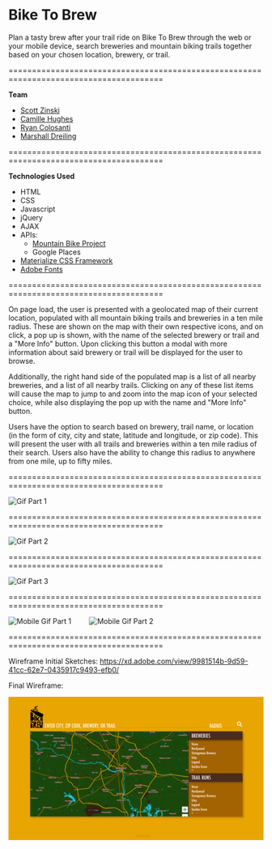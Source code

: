 # Bike To Brew

Plan a tasty brew after your trail ride on Bike To Brew through the web or your mobile device, search breweries and mountain biking trails together based on your chosen location, brewery, or trail.

=======================================================================================

**Team**
- <a href="https://github.com/zkinsk">Scott Zinski</a>
- <a href="https://github.com/camille-the-eel">Camille Hughes</a>
- <a href="https://github.com/rjcolo28">Ryan Colosanti</a>
- <a href="https://github.com/mdreiling">Marshall Dreiling</a>

=======================================================================================

**Technologies Used**
- HTML
- CSS
- Javascript
- jQuery
- AJAX
- APIs: 
    - <a href="www.mtbproject.com">Mountain Bike Project</a>
    - Google Places
- <a href="https://materializecss.com/">Materialize CSS Framework</a>
- <a href="https://fonts.adobe.com/">Adobe Fonts</a>

=======================================================================================

On page load, the user is presented with a geolocated map of their current location, populated with all mountain biking trails and breweries in a ten mile radius. These are shown on the map with their own respective icons, and on click, a pop up is shown, with the name of the selected brewery or trail and a "More Info" button. Upon clicking this button a modal with more information about said brewery or trail will be displayed for the user to browse.

Additionally, the right hand side of the populated map is a list of all nearby breweries, and a list of all nearby trails. Clicking on any of these list items will cause the map to jump to and zoom into the map icon of your selected choice, while also displaying the pop up with the name and "More Info" button.

Users have the option to search based on brewery, trail name, or location (in the form of city, city and state, latitude and longitude, or zip code). This will present the user with all trails and breweries within a ten mile radius of their search. Users also have the ability to change this radius to anywhere from one mile, up to fifty miles.

=======================================================================================

![Gif Part 1](assets/brew-1.gif)

=======================================================================================

![Gif Part 2](assets/brew-2.gif)

=======================================================================================

![Gif Part 3](assets/brew-3.gif)

=======================================================================================

![Mobile Gif Part 1](assets/brew-mobile-1.gif) &nbsp; &nbsp; &nbsp; &nbsp; ![Mobile Gif Part 2](assets/brew-mobile-2.gif)

=======================================================================================

Wireframe Initial Sketches: https://xd.adobe.com/view/9981514b-9d59-41cc-62e7-0435917c9493-efb0/

Final Wireframe: 

![Final Wireframe](assets/mockups/final_wireframe.png)
